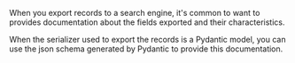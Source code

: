 When you export records to a search engine, it's common to want to provides
documentation about the fields exported and their characteristics.

When the serializer used to export the records is a Pydantic model, you can use the json
schema generated by Pydantic to provide this documentation.
